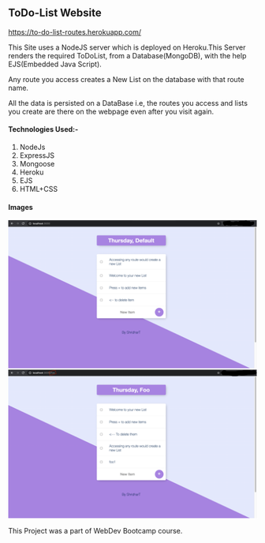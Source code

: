 ## ToDo-List Website

https://to-do-list-routes.herokuapp.com/

This Site uses a NodeJS server which is deployed on Heroku.This Server renders the required ToDoList, from a Database(MongoDB), with the help EJS(Embedded Java Script).

Any route you access creates a New List on the database with that route name.

All the data is persisted on a DataBase i.e, the routes you access and lists you create are there on the webpage even after you visit again.

#### Technologies Used:-
1. NodeJs
2. ExpressJS
3. Mongoose
4. Heroku
5. EJS
6. HTML+CSS

#### Images
![root](/images/root.png)
![foo](/images/foo.png)

This Project was a part of WebDev Bootcamp course.


